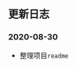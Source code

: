 <!--
 * @Author: yayxs
 * @Date: 2020-08-30 12:20:23
 * @LastEditTime: 2020-08-30 12:32:01
 * @LastEditors: yayxs
 * @Description:
 * @FilePath: \NeteaseCloudMusic\docs\00_CHANGELOG.md
 * @
-->

## 更新日志

### 2020-08-30

- 整理项目`readme`
